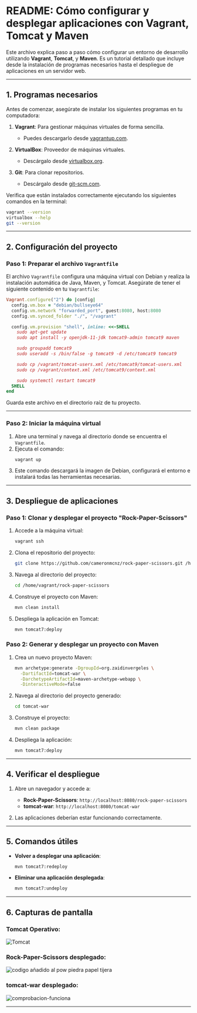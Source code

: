# README: Cómo configurar y desplegar aplicaciones con Vagrant, Tomcat y Maven

Este archivo explica paso a paso cómo configurar un entorno de desarrollo utilizando **Vagrant**, **Tomcat**, y **Maven**. Es un tutorial detallado que incluye desde la instalación de programas necesarios hasta el despliegue de aplicaciones en un servidor web.

---

## **1. Programas necesarios**
Antes de comenzar, asegúrate de instalar los siguientes programas en tu computadora:

1. **Vagrant**: Para gestionar máquinas virtuales de forma sencilla.
   - Puedes descargarlo desde [vagrantup.com](https://www.vagrantup.com/).

2. **VirtualBox**: Proveedor de máquinas virtuales.
   - Descárgalo desde [virtualbox.org](https://www.virtualbox.org/).

3. **Git**: Para clonar repositorios.
   - Descárgalo desde [git-scm.com](https://git-scm.com/).

Verifica que están instalados correctamente ejecutando los siguientes comandos en la terminal:
```bash
vagrant --version
virtualbox --help
git --version
```
---

## **2. Configuración del proyecto**

### Paso 1: Preparar el archivo `Vagrantfile`
El archivo `Vagrantfile` configura una máquina virtual con Debian y realiza la instalación automática de Java, Maven, y Tomcat. Asegúrate de tener el siguiente contenido en tu `Vagrantfile`:

```ruby
Vagrant.configure("2") do |config|
  config.vm.box = "debian/bullseye64"
  config.vm.network "forwarded_port", guest:8080, host:8080
  config.vm.synced_folder "./", "/vagrant"

  config.vm.provision "shell", inline: <<-SHELL
    sudo apt-get update
    sudo apt install -y openjdk-11-jdk tomcat9-admin tomcat9 maven

    sudo groupadd tomcat9
    sudo useradd -s /bin/false -g tomcat9 -d /etc/tomcat9 tomcat9

    sudo cp /vagrant/tomcat-users.xml /etc/tomcat9/tomcat-users.xml
    sudo cp /vagrant/context.xml /etc/tomcat9/context.xml

    sudo systemctl restart tomcat9
  SHELL
end
```

Guarda este archivo en el directorio raíz de tu proyecto.

---

### Paso 2: Iniciar la máquina virtual
1. Abre una terminal y navega al directorio donde se encuentra el `Vagrantfile`.
2. Ejecuta el comando:
   ```bash
   vagrant up
   ```
3. Este comando descargará la imagen de Debian, configurará el entorno e instalará todas las herramientas necesarias.

---

## **3. Despliegue de aplicaciones**

### Paso 1: Clonar y desplegar el proyecto "Rock-Paper-Scissors"
1. Accede a la máquina virtual:
   ```bash
   vagrant ssh
   ```
2. Clona el repositorio del proyecto:
   ```bash
   git clone https://github.com/cameronmcnz/rock-paper-scissors.git /home/vagrant/rock-paper-scissors
   ```
3. Navega al directorio del proyecto:
   ```bash
   cd /home/vagrant/rock-paper-scissors
   ```
4. Construye el proyecto con Maven:
   ```bash
   mvn clean install
   ```
5. Despliega la aplicación en Tomcat:
   ```bash
   mvn tomcat7:deploy
   ```

### Paso 2: Generar y desplegar un proyecto con Maven
1. Crea un nuevo proyecto Maven:
   ```bash
   mvn archetype:generate -DgroupId=org.zaidinvergeles \
     -DartifactId=tomcat-war \
     -DarchetypeArtifactId=maven-archetype-webapp \
     -DinteractiveMode=false
   ```
2. Navega al directorio del proyecto generado:
   ```bash
   cd tomcat-war
   ```
3. Construye el proyecto:
   ```bash
   mvn clean package
   ```
4. Despliega la aplicación:
   ```bash
   mvn tomcat7:deploy
   ```

---

## **4. Verificar el despliegue**
1. Abre un navegador y accede a:
   - **Rock-Paper-Scissors**: `http://localhost:8080/rock-paper-scissors`
   - **tomcat-war**: `http://localhost:8080/tomcat-war`

2. Las aplicaciones deberían estar funcionando correctamente.

---

## **5. Comandos útiles**
- **Volver a desplegar una aplicación**:
  ```bash
  mvn tomcat7:redeploy
  ```
- **Eliminar una aplicación desplegada**:
  ```bash
  mvn tomcat7:undeploy
  ```

---

## **6. Capturas de pantalla**

### Tomcat Operativo:
![Tomcat](https://github.com/user-attachments/assets/19f8f071-c6e8-4efe-9c2a-638f4b43e892)


### Rock-Paper-Scissors desplegado:
![codigo añadido al pow piedra papel tijera](https://github.com/user-attachments/assets/eaae38ca-e1a4-4bea-9d0f-f082fd4f7c48)


### tomcat-war desplegado:
![comprobacion-funciona](https://github.com/user-attachments/assets/9e8ebe8f-a856-4dcd-8558-d0b8efd1d762)


---
